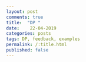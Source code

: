 ```yaml
---
layout: post
comments: true
title:  "DP "
date:    22-04-2019 
categories: posts
tags: DP, feedback, examples
permalink: /:title.html
published: false
---
```


